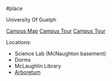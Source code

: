 #place

University Of Guelph

[Campus Map](https://www.uoguelph.ca/maps/)
[Campus Tour](https://www.youtube.com/watch?v=uO4oVdjGZ04)
[Campus Tour](https://www.youtube.com/watch?v=ThLWzp033yc)

Locations:
- Science Lab (McNaughton basement)
- Dorms
- McLaughlin Library
- [Arboretum](https://www.youtube.com/watch?v=oAi9YGN_LEk)